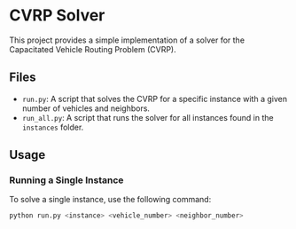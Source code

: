 # CVRP Solver

This project provides a simple implementation of a solver for the Capacitated Vehicle Routing Problem (CVRP).

## Files

- `run.py`: A script that solves the CVRP for a specific instance with a given number of vehicles and neighbors.
- `run_all.py`: A script that runs the solver for all instances found in the `instances` folder.

## Usage

### Running a Single Instance

To solve a single instance, use the following command:

```bash
python run.py <instance> <vehicle_number> <neighbor_number>